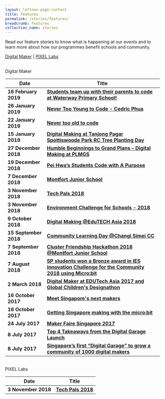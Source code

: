 ```yaml
---
layout: leftnav-page-content
title: Features
permalink: /stories/features/
breadcrumb: Features
collection_name: stories
---
```


Read our feature stories to know what is happening at our events and to learn more about how our programmes benefit schools and community.

[Digital Maker](#digitalmaker) | [PIXEL Labs](#pixellabs) 



<a name="digitalmaker"></a><br>
Digital Maker<br>

| Date | Title |
|--|--|
| **16 February 2019** | **[Students team up with their parents to code at Waterway Primary School!](/students-team-up-with-their-parents-to-code-at-waterway-primary-school/)** |
| **26 January 2019** | **[Never Too Young to Code - Cedric Phua](/never-too-young-to-code-cedric-phua/)** |
| **22 January 2019** | **[Never too old to code](/never-too-old-to-code/)** |
| **15 January 2019** | **[Digital Making at Tanjong Pagar Spottiswoode Park RC Tree Planting Day](/digital-making-at-tanjong-pagar-spottiswoode-park-rc-tree-planting-day/)** |
| **27 December 2018** | **[Humble Beginnings to Grand Plans – Digital Making at PLMGS](/humble-beginnings-to-grand-plans–digital-making-at-plmgs/)** |
| **19 December 2018** | **[Pei Hwa’s Students Code with A Purpose](/pei-hwa-students-code-with-a-purpose/)** |
| **7 December 2018** | **[Montfort Junior School](/montfort-junior-school/)** |
| **3 November 2018** | **[Tech Pals 2018](/tech-pals-2018/)** |
| **3 November 2018** | **[Environment Challenge for Schools - 2018](/environment-challenge-for-schools-2018/)** |
| **9 October 2018** | **[Digital Making @EduTECH Asia 2018](/edutech-asia-2018/)** |
| **15 September 2018** | **[Community Learning Day @Changi Simei CC](/community-learning-day-at-changi-simei-cc/)** |
| **7 September 2018** | **[Cluster Friendship Hackathon 2018 @Montfort Junior School](/cluster-friendship-hackathon-2018-at-montfort-junior-school/)** |
| **7 August 2018** | **[SP students won a Bronze award in IES innovation Challenge for the Community 2018 using Micro:bit](/sp-students-won-a-bronze-award-in-ies-innovation-challenge-for-the-community-2018/)** |
| **2 March 2018** | **[Digital Maker at EDUTech Asia 2017 and Global Children's Designathon](/digital-maker-at-edutech-asia-2017-and-global-childrens-designathon/)** |
| **16 October 2017** | **[Meet Singapore's next makers](/meet-singapores-next-makers/)** |
| **16 October 2017** | **[Getting Singapore making with the micro:bit](/getting-singapore-making-with-the-microbit/)** |
| **24 July 2017** | **[Maker Faire Singapore 2017](/maker-faire-singapore-2017/)** |
| **8 July 2017** | **[Top 4 Takeaways from the Digital Garage Launch](/top-4-takeaways-from-the-digital-garage-launch/)** |
| **8 July 2017** | **[Singapore’s first “Digital Garage” to grow a community of 1000 digital makers](/singapores-first-digital-garage-to-grow-a-community-of-1000-digital-makers/)** |


<a name="pixellabs"></a><br>
PIXEL Labs<br>

| Date | Title |
|--|--|
| **3 November 2018** | **[Tech Pals 2018](/tech-pals-2018/)** |



